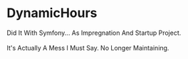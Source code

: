 # DynamicHours

Did It With Symfony... As Impregnation And Startup Project.<br><br>
It's Actually A Mess I Must Say. No Longer Maintaining. 
